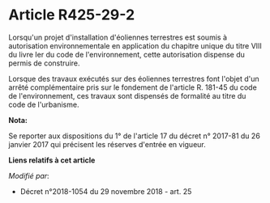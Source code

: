 # Article R425-29-2

Lorsqu'un projet d'installation d'éoliennes terrestres est soumis à autorisation environnementale en application du chapitre
unique du titre VIII du livre Ier du code de l'environnement, cette autorisation dispense du permis de construire.

Lorsque des travaux exécutés sur des éoliennes terrestres font l'objet d'un arrêté complémentaire pris sur le fondement de
l'article R. 181-45 du code de l'environnement, ces travaux sont dispensés de formalité au titre du code de l'urbanisme.

**Nota:**

Se reporter aux dispositions du 1° de l'article 17 du décret n° 2017-81 du 26 janvier 2017 qui précisent les réserves
d'entrée en vigueur.

**Liens relatifs à cet article**

_Modifié par_:

  - Décret n°2018-1054 du 29 novembre 2018 - art. 25
